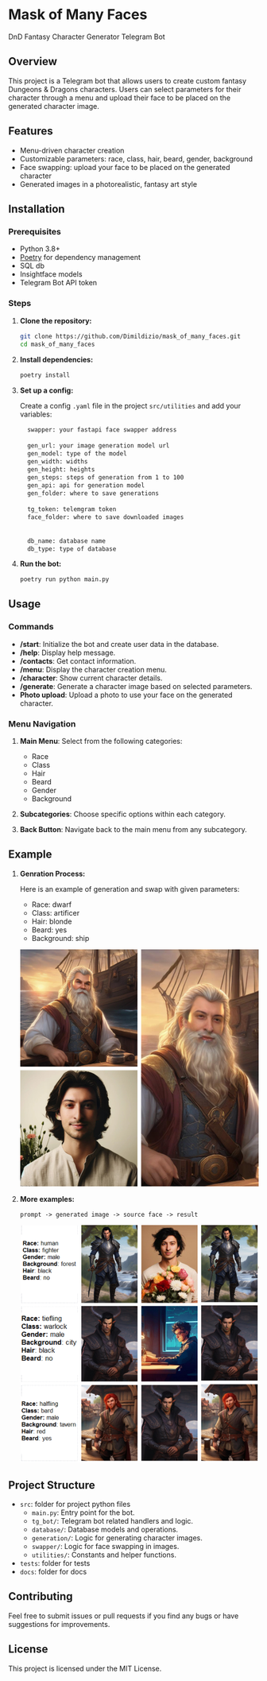 # Mask of Many Faces
DnD Fantasy Character Generator Telegram Bot

## Overview

This project is a Telegram bot that allows users to create custom fantasy Dungeons & Dragons characters. Users can select parameters for their character through a menu and upload their face to be placed on the generated character image.

## Features

- Menu-driven character creation
- Customizable parameters: race, class, hair, beard, gender, background
- Face swapping: upload your face to be placed on the generated character
- Generated images in a photorealistic, fantasy art style

## Installation

### Prerequisites

- Python 3.8+
- [Poetry](https://python-poetry.org/) for dependency management
- SQL db
- Insightface models 
- Telegram Bot API token

### Steps

1. **Clone the repository:**

    ```bash
    git clone https://github.com/Dimildizio/mask_of_many_faces.git
    cd mask_of_many_faces
    ```

2. **Install dependencies:**

    ```bash
    poetry install
    ```

3. **Set up a config:**

    Create a config `.yaml` file in the project `src/utilities` and add your variables:

    ```config
      swapper: your fastapi face swapper address
      
      gen_url: your image generation model url
      gen_model: type of the model
      gen_width: widths
      gen_height: heights
      gen_steps: steps of generation from 1 to 100
      gen_api: api for generation model
      gen_folder: where to save generations
      
      tg_token: telemgram token 
      face_folder: where to save downloaded images
      
      
      db_name: database name
      db_type: type of database
    ```

4. **Run the bot:**

    ```bash
    poetry run python main.py
    ```

## Usage

### Commands

- **/start**: Initialize the bot and create user data in the database.
- **/help**: Display help message.
- **/contacts**: Get contact information.
- **/menu**: Display the character creation menu.
- **/character**: Show current character details.
- **/generate**: Generate a character image based on selected parameters.
- **Photo upload**: Upload a photo to use your face on the generated character.

### Menu Navigation

1. **Main Menu**: Select from the following categories:
    - Race
    - Class
    - Hair
    - Beard
    - Gender
    - Background

2. **Subcategories**: Choose specific options within each category.

3. **Back Button**: Navigate back to the main menu from any subcategory.

## Example

1. **Genration Process:**
   
   Here is an example of generation and swap with given parameters:
     - Race: dwarf
     - Class: artificer
     - Hair: blonde
     - Beard: yes
     - Background: ship


   ![docs/img_examples/one example.png](https://github.com/Dimildizio/mask_of_many_faces/blob/main/docs/img_examples/one_example.png?raw=true)

       
2. **More examples:**
   
       prompt -> generated image -> source face -> result
   
   ![docs/img_examples/one example.png](https://github.com/Dimildizio/mask_of_many_faces/blob/main/docs/img_examples/many_example.png?raw=true)


## Project Structure
- `src`: folder for project python files
  - `main.py`: Entry point for the bot.
  - `tg_bot/`: Telegram bot related handlers and logic.
  - `database/`: Database models and operations.
  - `generation/`: Logic for generating character images.
  - `swapper/`: Logic for face swapping in images.
  - `utilities/`: Constants and helper functions.
- `tests`: folder for tests
- `docs`: folder for docs

## Contributing

Feel free to submit issues or pull requests if you find any bugs or have suggestions for improvements.

## License

This project is licensed under the MIT License.
